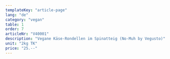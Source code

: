 ```yaml
---
templateKey: "article-page"
lang: "de"
category: "vegan"
table: 1
order: 7
articleNr: "V40001"
description: "Vegane Käse-Rondellen im Spinatteig (No-Muh by Vegusto)"
unit: "2kg TK"
price: "25.--"
---
```

